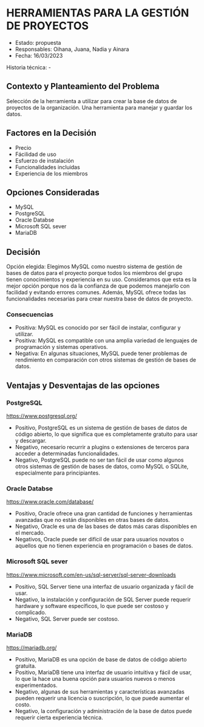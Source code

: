 # HERRAMIENTAS PARA LA GESTIÓN DE PROYECTOS

* Estado: propuesta
* Responsables: Oihana, Juana, Nadia y Ainara
* Fecha: 16/03/2023

Historia técnica: -

## Contexto y Planteamiento del Problema

Selección de la herramienta a utilizar para crear la base de datos de proyectos de la organización. Una herramienta para manejar y guardar los datos.

## Factores en la Decisión 

* Precio
* Fácilidad de uso
* Esfuerzo de instalación
* Funcionalidades incluidas
* Experiencia de los miembros

## Opciones Consideradas

* MySQL
* PostgreSQL
* Oracle Databse
* Microsoft SQL sever
* MariaDB

## Decisión

 Opción elegida: Elegimos MySQL como nuestro sistema de gestión de bases de datos para el proyecto porque todos los miembros del grupo tienen conocimientos y experiencia en su uso. Consideramos que esta es la mejor opción porque nos da la confianza de que podemos manejarlo con facilidad y evitando errores comunes. Además, MySQL ofrece todas las funcionalidades necesarias para crear nuestra base de datos de proyecto.

### Consecuencias

* Positiva: MySQL es conocido por ser fácil de instalar, configurar y utilizar.
* Positiva: MySQL es compatible con una amplia variedad de lenguajes de programación y sistemas operativos.
* Negativa: En algunas situaciones, MySQL puede tener problemas de rendimiento en comparación con otros sistemas de gestión de bases de datos.


## Ventajas y Desventajas de las opciones

### PostgreSQL

https://www.postgresql.org/

* Positivo, PostgreSQL es un sistema de gestión de bases de datos de código abierto, lo que significa que es completamente gratuito para usar y descargar.  
* Negativo, necesario recurrir a plugins o extensiones de terceros para acceder a determinadas funcionalidades. 
* Negativo, PostgreSQL puede no ser tan fácil de usar como algunos otros sistemas de gestión de bases de datos, como MySQL o SQLite, especialmente para principiantes. 

### Oracle Databse

https://www.oracle.com/database/

* Positivo, Oracle ofrece una gran cantidad de funciones y herramientas avanzadas que no están disponibles en otras bases de datos.
* Negativo, Oracle es una de las bases de datos más caras disponibles en el mercado.
* Negativos, Oracle puede ser difícil de usar para usuarios novatos o aquellos que no tienen experiencia en programación o bases de datos.

### Microsoft SQL sever

https://www.microsoft.com/en-us/sql-server/sql-server-downloads

* Positivo, SQL Server tiene una interfaz de usuario organizada y fácil de usar.
* Negativo, la instalación y configuración de SQL Server puede requerir hardware y software específicos, lo que puede ser costoso y complicado.
* Negativo, SQL Server puede ser costoso.


### MariaDB

https://mariadb.org/

* Positivo, MariaDB es una opción de base de datos de código abierto gratuita.
* Positivo, MariaDB tiene una interfaz de usuario intuitiva y fácil de usar, lo que la hace una buena opción para usuarios nuevos o menos experimentados.
* Negativo, algunas de sus herramientas y características avanzadas pueden requerir una licencia o suscripción, lo que puede aumentar el costo.
* Negativo, la configuración y administración de la base de datos puede requerir cierta experiencia técnica.

